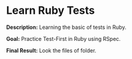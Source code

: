 # Learn Ruby Tests

**Description:** Learning the basic of tests in Ruby.

**Goal:** Practice Test-First in Ruby using RSpec.

**Final Result:** Look the files of folder.
